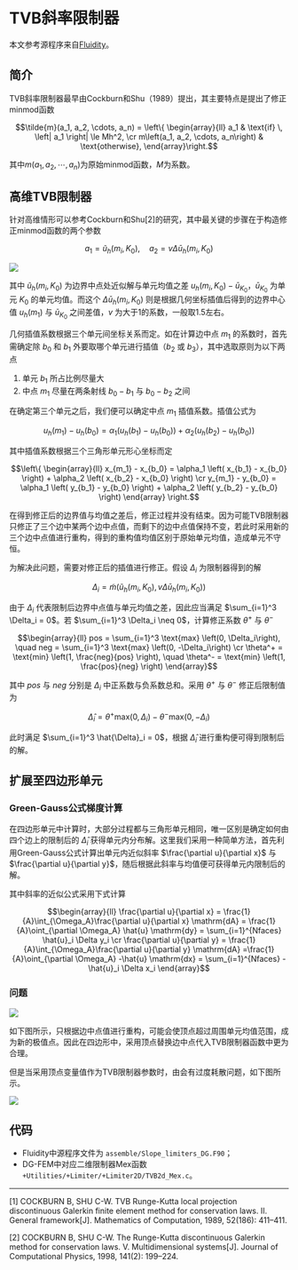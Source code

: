 # TVB斜率限制器

本文参考源程序来自[Fluidity](http://fluidityproject.github.io/)。

## 简介

TVB斜率限制器最早由Cockburn和Shu（1989）提出，其主要特点是提出了修正minmod函数

$$\tilde{m}(a_1, a_2, \cdots, a_n) = \left\{
\begin{array}{ll}
a_1 & \text{if} \, \left| a_1 \right| \le Mh^2, \cr
m\left(a_1, a_2, \cdots, a_n\right) & \text{otherwise}, \end{array}\right.$$

其中$m\left(a_1, a_2, \cdots, a_n\right)$为原始minmod函数，$M$为系数。

## 高维TVB限制器

针对高维情形可以参考Cockburn和Shu[2]的研究，其中最关键的步骤在于构造修正minmod函数的两个参数

$$a_1 = \tilde{u}_h(m_i, K_0), \quad a_2 = v\Delta\bar{u}_h(m_i, K_0)$$

![](http://ww3.sinaimg.cn/large/7a1c18a8jw1f71rel68p5j209o07ut8w.jpg)

其中 $\tilde{u}_h(m_i, K_0)$ 为边界中点处近似解与单元均值之差 $u_h(m_i, K_0) - \bar{u}_{K_0}$，$\bar{u}_{K_0}$ 为单元 $K_0$ 的单元均值。而这个 $\Delta\bar{u}_h(m_i, K_0)$ 则是根据几何坐标插值后得到的边界中心值 $u_h(m_1)$ 与 $\bar{u}_{K_0}$ 之间差值，$v$ 为大于1的系数，一般取1.5左右。

几何插值系数根据三个单元间坐标关系而定。如在计算边中点 $m_1$ 的系数时，首先需确定除 $b_0$ 和 $b_1$ 外要取哪个单元进行插值（$b_2$ 或 $b_3$），其中选取原则为以下两点

1. 单元 $b_1$ 所占比例尽量大
2. 中点 $m_1$ 尽量在两条射线 $b_0 - b_1$ 与 $b_0 - b_2$ 之间

在确定第三个单元之后，我们便可以确定中点 $m_1$ 插值系数。插值公式为

$$u_h(m_1) - u_h(b_0) = \alpha_1 \left( u_h(b_1) - u_h(b_0) \right) + \alpha_2 \left( u_h(b_2) - u_h(b_0) \right)$$

其中插值系数根据三个三角形单元形心坐标而定

$$\left\{ \begin{array}{ll}
x_{m_1} - x_{b_0} = \alpha_1 \left( x_{b_1} - x_{b_0} \right) + \alpha_2 \left( x_{b_2} - x_{b_0} \right) \cr
y_{m_1} - y_{b_0} = \alpha_1 \left( y_{b_1} - y_{b_0} \right) + \alpha_2 \left( y_{b_2} - y_{b_0} \right)
\end{array} \right.$$

在得到修正后的边界值与均值之差后，修正过程并没有结束。因为可能TVB限制器只修正了三个边中某两个边中点值，而剩下的边中点值保持不变，若此时采用新的三个边中点值进行重构，得到的重构值均值区别于原始单元均值，造成单元不守恒。

为解决此问题，需要对修正后的插值进行修正。假设 $\Delta_i$ 为限制器得到的解

$$\Delta_i = \tilde{m}\left(\tilde{u}_h(m_i, K_0),  v\Delta\bar{u}_h(m_i, K_0)\right)$$

由于 $\Delta_i$ 代表限制后边界中点值与单元均值之差，因此应当满足 $\sum_{i=1}^3 \Delta_i = 0$。若 $\sum_{i=1}^3 \Delta_i \neq 0$，计算修正系数 $\theta^+$ 与 $\theta^-$

$$\begin{array}{ll}
pos = \sum_{i=1}^3 \text{max} \left(0, \Delta_i\right), \quad neg = \sum_{i=1}^3 \text{max} \left(0, -\Delta_i\right) \cr
\theta^+ = \text{min} \left(1, \frac{neg}{pos} \right), \quad \theta^- = \text{min} \left(1, \frac{pos}{neg} \right)
\end{array}$$

其中 $pos$ 与 $neg$ 分别是 $\Delta_i$ 中正系数与负系数总和。采用 $\theta^+$ 与 $\theta^-$ 修正后限制值为

$$\hat{\Delta}_i = \theta^+ \text{max} \left(0, \Delta_i\right) - \theta^- \text{max} \left(0, -\Delta_i\right)$$

此时满足 $\sum_{i=1}^3 \hat{\Delta}_i = 0$，根据 $\hat{\Delta}_i$ 进行重构便可得到限制后的解。

## 扩展至四边形单元

### Green-Gauss公式梯度计算

在四边形单元中计算时，大部分过程都与三角形单元相同，唯一区别是确定如何由四个边上的限制后的 $\hat{\Delta}_i$ 获得单元内分布解。这里我们采用一种简单方法，首先利用Green-Gauss公式计算出单元内近似斜率 $\frac{\partial u}{\partial x}$ 与 $\frac{\partial u}{\partial y}$，随后根据此斜率与均值便可获得单元内限制后的解。

其中斜率的近似公式采用下式计算

$$\begin{array}{ll}
\frac{\partial u}{\partial x} = \frac{1}{A}\int_{\Omega_A}\frac{\partial u}{\partial x} \mathrm{dA} = \frac{1}{A}\oint_{\partial \Omega_A} \hat{u} \mathrm{dy} = \sum_{i=1}^{Nfaces} \hat{u}_i \Delta y_i \cr
\frac{\partial u}{\partial y} = \frac{1}{A}\int_{\Omega_A}\frac{\partial u}{\partial y} \mathrm{dA} =\frac{1}{A}\oint_{\partial \Omega_A} -\hat{u} \mathrm{dx} = \sum_{i=1}^{Nfaces} - \hat{u}_i \Delta x_i
\end{array}$$

### 问题

![](http://ww2.sinaimg.cn/large/7a1c18a8jw1f7hrcg1uh9j20fk0r3q3t.jpg)

如下图所示，只根据边中点值进行重构，可能会使顶点超过周围单元均值范围，成为新的极值点。因此在四边形中，采用顶点替换边中点代入TVB限制器函数中更为合理。

但是当采用顶点变量值作为TVB限制器参数时，由会有过度耗散问题，如下图所示。

![](http://ww2.sinaimg.cn/large/7a1c18a8jw1f7hw7wvooij20fk0r3gmh.jpg)

## 代码

* Fluidity中源程序文件为 `assemble/Slope_limiters_DG.F90`；
* DG-FEM中对应二维限制器Mex函数 `+Utilities/+Limiter/+Limiter2D/TVB2d_Mex.c`。

---
[1]	COCKBURN B, SHU C-W. TVB Runge-Kutta local projection discontinuous Galerkin finite element method for conservation laws. II. General framework[J]. Mathematics of Computation, 1989, 52(186): 411–411.

[2]	COCKBURN B, SHU C-W. The Runge-Kutta discontinuous Galerkin method for conservation laws. V. Multidimensional systems[J]. Journal of Computational Physics, 1998, 141(2): 199–224.
